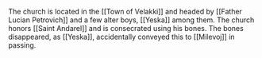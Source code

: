 The church is located in the [[Town of Velakki]] and headed by [[Father Lucian Petrovich]] and a few alter boys, [[Yeska]] among them. The church honors [[Saint Andarel]] and is consecrated using his bones. The bones disappeared, as [[Yeska]], accidentally conveyed this to [[Milevoj]] in passing.